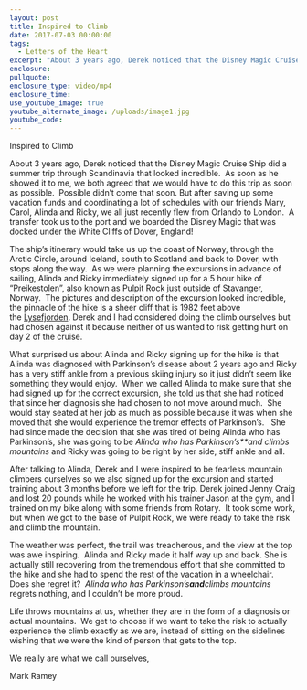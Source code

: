 ```yaml
---
layout: post
title: Inspired to Climb
date: 2017-07-03 00:00:00
tags:
  - Letters of the Heart
excerpt: "About 3 years ago, Derek noticed that the Disney Magic Cruise Ship did a summer trip through Scandinavia that looked incredible.\_ As soon as he showed it to me, we both agreed that we would have to do this trip as soon as possible."
enclosure:
pullquote:
enclosure_type: video/mp4
enclosure_time:
use_youtube_image: true
youtube_alternate_image: /uploads/image1.jpg
youtube_code:
---
```


Inspired to Climb

About 3 years ago, Derek noticed that the Disney Magic Cruise Ship did a summer trip through Scandinavia that looked incredible.&nbsp; As soon as he showed it to me, we both agreed that we would have to do this trip as soon as possible.&nbsp; Possible didn’t come that soon. But after saving up some vacation funds and coordinating a lot of schedules with our friends Mary, Carol, Alinda and Ricky, we all just recently flew from Orlando to London.&nbsp; A transfer took us to the port and we boarded the Disney Magic that was docked under the White Cliffs of Dover, England\!

The ship’s itinerary would take us up the coast of Norway, through the Arctic Circle, around Iceland, south to Scotland and back to Dover, with stops along the way.&nbsp; As we were planning the excursions in advance of sailing, Alinda and Ricky immediately signed up for a 5 hour hike of “Preikestolen”, also known as Pulpit Rock just outside of Stavanger, Norway.&nbsp; The pictures and description of the excursion looked incredible, the pinnacle of the hike is a sheer cliff that is 1982 feet above the&nbsp;[Lysefjorden](https://en.wikipedia.org/wiki/Lysefjorden). Derek and I had considered doing the climb ourselves but had chosen against it because neither of us wanted to risk getting hurt on day 2 of the cruise.&nbsp;

What surprised us about Alinda and Ricky signing up for the hike is that Alinda was diagnosed with Parkinson’s disease about 2 years ago and Ricky has a very stiff ankle from a previous skiing injury so it just didn’t seem like something they would enjoy.&nbsp; When we called Alinda to make sure that she had signed up for the correct excursion, she told us that she had noticed that since her diagnosis she had chosen to not move around much.&nbsp; She would stay seated at her job as much as possible because it was when she moved that she would experience the tremor effects of Parkinson’s. &nbsp; She had since made the decision that she was tired of being Alinda who has Parkinson’s, she was going to be *Alinda who has Parkinson’s**and* *climbs mountains* and Ricky was going to be right by her side, stiff ankle and all.&nbsp;

After talking to Alinda, Derek and I were inspired to be fearless mountain climbers ourselves so we also signed up for the excursion and started training about 3 months before we left for the trip. Derek joined Jenny Craig and lost 20 pounds while he worked with his trainer Jason at the gym, and I trained on my bike along with some friends from Rotary.&nbsp; It took some work, but when we got to the base of Pulpit Rock, we were ready to take the risk and climb the mountain.&nbsp;&nbsp;

The weather was perfect, the trail was treacherous, and the view at the top was awe inspiring.&nbsp; Alinda and Ricky made it half way up and back. She is actually still recovering from the tremendous effort that she committed to the hike and she had to spend the rest of the vacation in a wheelchair.&nbsp; Does she regret it?&nbsp; *Alinda who has Parkinson’s**and**climbs mountains* regrets nothing, and I couldn’t be more proud.

Life throws mountains at us, whether they are in the form of a diagnosis or actual mountains.&nbsp; We get to choose if we want to take the risk to actually experience the climb exactly as we are, instead of sitting on the sidelines wishing that we were the kind of person that gets to the top.&nbsp;

We really are what we call ourselves,&nbsp;

Mark Ramey

&nbsp;